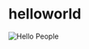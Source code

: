 # helloworld

![Hello People](https://w0.peakpx.com/wallpaper/415/52/HD-wallpaper-hello-people-bear-brown.jpg)
